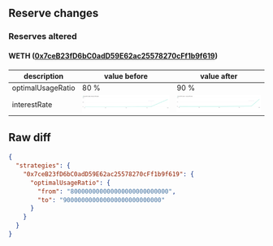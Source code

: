 ## Reserve changes

### Reserves altered

#### WETH ([0x7ceB23fD6bC0adD59E62ac25578270cFf1b9f619](https://polygonscan.com/address/0x7ceB23fD6bC0adD59E62ac25578270cFf1b9f619))

| description | value before | value after |
| --- | --- | --- |
| optimalUsageRatio | 80 % | 90 % |
| interestRate | ![before](/.assets/e560577075cd9a0a2e900fd194aea1e4679e5d2d.svg) | ![after](/.assets/673e539abb0c988dd28cc3517ad407509df7b9de.svg) |

## Raw diff

```json
{
  "strategies": {
    "0x7ceB23fD6bC0adD59E62ac25578270cFf1b9f619": {
      "optimalUsageRatio": {
        "from": "800000000000000000000000000",
        "to": "900000000000000000000000000"
      }
    }
  }
}
```